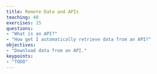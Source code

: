 ```yaml
---
title: Remote Data and APIs
teaching: 40
exercises: 15
questions:
- "What is an API?"
- "How get I automatically retrieve data from an API?"
objectives:
- "Download data from an API."
keypoints:
- "TODO"
---
```

